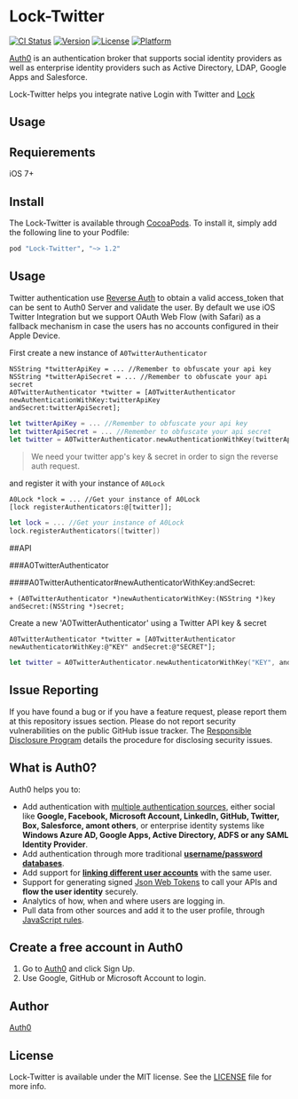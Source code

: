 # Lock-Twitter

[![CI Status](http://img.shields.io/travis/auth0/Lock-Twitter.iOS.svg?style=flat)](https://travis-ci.org/auth0/Lock-Twitter.iOS)
[![Version](https://img.shields.io/cocoapods/v/Lock-Twitter.svg?style=flat)](http://cocoapods.org/pods/Lock-Twitter)
[![License](https://img.shields.io/cocoapods/l/Lock-Twitter.svg?style=flat)](http://cocoapods.org/pods/Lock-Twitter)
[![Platform](https://img.shields.io/cocoapods/p/Lock-Twitter.svg?style=flat)](http://cocoapods.org/pods/Lock-Twitter)

[Auth0](https://auth0.com) is an authentication broker that supports social identity providers as well as enterprise identity providers such as Active Directory, LDAP, Google Apps and Salesforce.

Lock-Twitter helps you integrate native Login with Twitter and [Lock](https://auth0.com/lock)

## Usage

## Requierements

iOS 7+

## Install

The Lock-Twitter is available through [CocoaPods](http://cocoapods.org). To install it, simply add the following line to your Podfile:

```ruby
pod "Lock-Twitter", "~> 1.2"
```

## Usage

Twitter authentication use [Reverse Auth](https://dev.twitter.com/docs/ios/using-reverse-auth) to obtain a valid access_token that can be sent to Auth0 Server and validate the user. By default we use iOS Twitter Integration but we support OAuth Web Flow (with Safari) as a fallback mechanism in case the users has no accounts configured in their Apple Device.

First create a new instance of `A0TwitterAuthenticator`

```objc
NSString *twitterApiKey = ... //Remember to obfuscate your api key
NSString *twitterApiSecret = ... //Remember to obfuscate your api secret
A0TwitterAuthenticator *twitter = [A0TwitterAuthenticator newAuthenticationWithKey:twitterApiKey                                                                            andSecret:twitterApiSecret];
```

```swift
let twitterApiKey = ... //Remember to obfuscate your api key
let twitterApiSecret = ... //Remember to obfuscate your api secret
let twitter = A0TwitterAuthenticator.newAuthenticationWithKey(twitterApiKey, andSecret:twitterApiSecret)
```

> We need your twitter app's key & secret in order to sign the reverse auth request. 

and register it with your instance of `A0Lock`

```objc
A0Lock *lock = ... //Get your instance of A0Lock
[lock registerAuthenticators:@[twitter]];
```

```swift
let lock = ... //Get your instance of A0Lock
lock.registerAuthenticators([twitter])
```

##API

###A0TwitterAuthenticator

####A0TwitterAuthenticator#newAuthenticatorWithKey:andSecret:
```objc
+ (A0TwitterAuthenticator *)newAuthenticatorWithKey:(NSString *)key andSecret:(NSString *)secret;
```
Create a new 'A0TwitterAuthenticator' using a Twitter API key & secret
```objc
A0TwitterAuthenticator *twitter = [A0TwitterAuthenticator newAuthenticatorWithKey:@"KEY" andSecret:@"SECRET"];
```
```swift
let twitter = A0TwitterAuthenticator.newAuthenticatorWithKey("KEY", andSecret: "email")
```

## Issue Reporting

If you have found a bug or if you have a feature request, please report them at this repository issues section. Please do not report security vulnerabilities on the public GitHub issue tracker. The [Responsible Disclosure Program](https://auth0.com/whitehat) details the procedure for disclosing security issues.

## What is Auth0?

Auth0 helps you to:

* Add authentication with [multiple authentication sources](https://docs.auth0.com/identityproviders), either social like **Google, Facebook, Microsoft Account, LinkedIn, GitHub, Twitter, Box, Salesforce, amont others**, or enterprise identity systems like **Windows Azure AD, Google Apps, Active Directory, ADFS or any SAML Identity Provider**.
* Add authentication through more traditional **[username/password databases](https://docs.auth0.com/mysql-connection-tutorial)**.
* Add support for **[linking different user accounts](https://docs.auth0.com/link-accounts)** with the same user.
* Support for generating signed [Json Web Tokens](https://docs.auth0.com/jwt) to call your APIs and **flow the user identity** securely.
* Analytics of how, when and where users are logging in.
* Pull data from other sources and add it to the user profile, through [JavaScript rules](https://docs.auth0.com/rules).

## Create a free account in Auth0

1. Go to [Auth0](https://auth0.com) and click Sign Up.
2. Use Google, GitHub or Microsoft Account to login.

## Author

[Auth0](auth0.com)

## License

Lock-Twitter is available under the MIT license. See the [LICENSE](LICENSE) file for more info.

